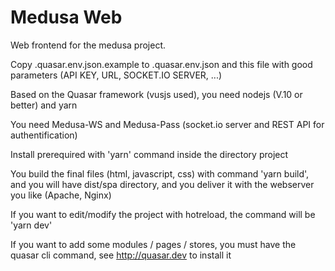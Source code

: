 # Medusa Web

Web frontend for the medusa project.


Copy .quasar.env.json.example to .quasar.env.json and this file with good parameters (API KEY, URL, SOCKET.IO SERVER, ...)

Based on the Quasar framework (vusjs used), you need nodejs (V.10 or better) and yarn

You need Medusa-WS and Medusa-Pass (socket.io server and REST API for authentification)

Install prerequired with 'yarn' command inside the directory project

You build the final files (html, javascript, css) with command 'yarn build', and you will have dist/spa directory, and you deliver it with the webserver you like (Apache, Nginx)

If you want to edit/modify the project with hotreload, the command will be 'yarn dev'

If you want to add some modules / pages / stores, you must have the quasar cli command, see <http://quasar.dev> to install it
